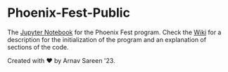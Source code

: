 # Phoenix-Fest-Public

The [Jupyter Notebook](https://jupyter.org/) for the Phoenix Fest program. Check the [Wiki](https://github.com/asareen23/Phoenix-Fest-Public/wiki) for a description for the initialization of the program and an explanation of sections of the code. 

Created with :heart: by Arnav Sareen '23.

